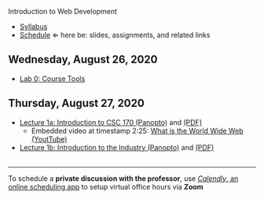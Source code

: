 Introduction to Web Development

- [Syllabus](syllabus.md)
- [Schedule](schedule.md)   &lArr; here be: slides, assignments, and related links

## Wednesday, August 26, 2020

- [Lab 0: Course Tools](lab00-course-tools/instructions.md)

## Thursday, August 27, 2020

- [Lecture 1a: Introduction to CSC 170 (Panopto)](https://rochester.hosted.panopto.com/Panopto/Pages/Viewer.aspx?id=e58e1be2-c486-4fa3-923c-ac210147946a) and [(PDF)](01-intro/intro-csc170.pdf)
  - Embedded video at timestamp 2:25: [What is the World Wide Web (YoutTube)](https://youtu.be/J8hzJxb0rpc)
- [Lecture 1b: Introduction to the Industry (Panopto)](https://rochester.hosted.panopto.com/Panopto/Pages/Viewer.aspx?id=b7440498-5192-4d2e-85d1-ac210178a5c6) and [(PDF)](01-intro/intro-industry.pdf)<br><br>


<hr>


To schedule a **private discussion with the professor**, use [*Calendly*, an online scheduling app](https://calendly.com/rkostin) to setup virtual office hours via **Zoom**